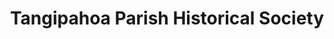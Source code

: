 ---
layout: repo
title: "Tangipahoa Parish Historical Society"
id: 24781
permalink: repos/24781/
---